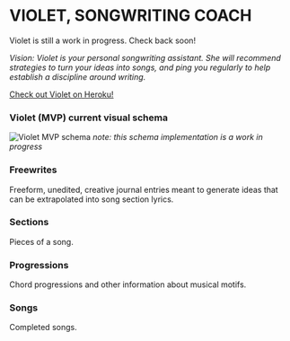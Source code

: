 # VIOLET, SONGWRITING COACH


Violet is still a work in progress. Check back soon!

_Vision: Violet is your personal songwriting assistant. She will recommend strategies to turn your ideas into songs, and ping you regularly to help establish a discipline around writing._

[Check out Violet on Heroku!](https://violet-songwriting-coach.herokuapp.com/)

### Violet (MVP) current visual schema
![Violet MVP schema](https://i.postimg.cc/QtwCwHJs/violet-mvp-schema.png)
_note: this schema implementation is a work in progress_

### Freewrites
Freeform, unedited, creative journal entries meant to generate ideas that can be extrapolated into song section lyrics.

### Sections
Pieces of a song.

### Progressions
Chord progressions and other information about musical motifs.

### Songs
Completed songs.

